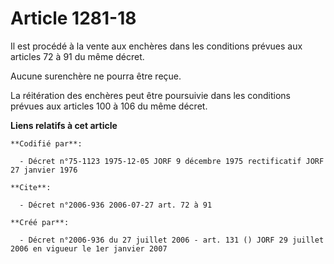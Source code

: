# Article 1281-18

Il est procédé à la vente aux enchères dans les conditions prévues aux articles 72 à 91 du même décret.

Aucune surenchère ne pourra être reçue.

La réitération des enchères peut être poursuivie dans les conditions prévues aux articles 100 à 106 du même décret.

**Liens relatifs à cet article**

	**Codifié par**:

	  - Décret n°75-1123 1975-12-05 JORF 9 décembre 1975 rectificatif JORF 27 janvier 1976

	**Cite**:

	  - Décret n°2006-936 2006-07-27 art. 72 à 91

	**Créé par**:

	  - Décret n°2006-936 du 27 juillet 2006 - art. 131 () JORF 29 juillet 2006 en vigueur le 1er janvier 2007
